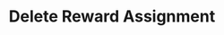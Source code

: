 ---
title: Delete Reward Assignment
type: endpoint
category: 639ba2628407100061f5faac
slug: delete-reward-assignment
parentDoc: 639ba2658407100061f5fab1
hidden: false
order: 10
---